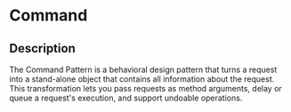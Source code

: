 # Command

## Description

The Command Pattern is a behavioral design pattern that turns a request into a stand-alone object that contains all information about the request. This transformation lets you pass requests as method arguments, delay or queue a request's execution, and support undoable operations.
